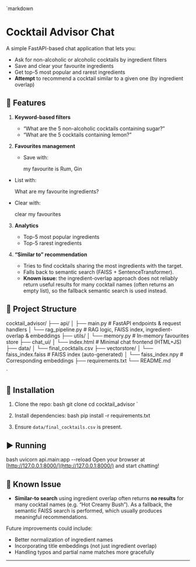 `markdown
# Cocktail Advisor Chat

A simple FastAPI-based chat application that lets you:

- Ask for non-alcoholic or alcoholic cocktails by ingredient filters  
- Save and clear your favourite ingredients  
- Get top-5 most popular and rarest ingredients  
- **Attempt** to recommend a cocktail similar to a given one (by ingredient overlap)

## 🚀 Features

1. **Keyword-based filters**  
   - “What are the 5 non-alcoholic cocktails containing sugar?”  
   - “What are the 5 cocktails containing lemon?”  

2. **Favourites management**  
   - Save with:

     my favourite is Rum, Gin
     
- List with:

     What are my favourite ingredients?
     
- Clear with:

     clear my favourites
     
3. **Analytics**  
   - Top-5 most popular ingredients  
   - Top-5 rarest ingredients  

4. **“Similar to” recommendation**  
   - Tries to find cocktails sharing the most ingredients with the target.  
   - Falls back to semantic search (FAISS + SentenceTransformer).  
   - **Known issue:** the ingredient-overlap approach does not reliably return useful results for many cocktail names (often returns an empty list), so the fallback semantic search is used instead.

## 📁 Project Structure


cocktail\_advisor/
├── api/
│   ├── main.py           # FastAPI endpoints & request handlers
│   └── rag\_pipeline.py   # RAG logic, FAISS index, ingredient-overlap & embeddings
├── utils/
│   └── memory.py         # In-memory favourites store
├── chat\_ui/
│   └── index.html        # Minimal chat frontend (HTML+JS)
├── data/
│   └── final\_cocktails.csv
├── vectorstore/
│   └── faiss\_index.faiss # FAISS index (auto-generated)
│   └── faiss\_index.npy   # Corresponding embeddings
├── requirements.txt
└── README.md

`

## 🔧 Installation

1. Clone the repo:
bash
   git clone <your-repo-url>
   cd cocktail_advisor
`

2. Install dependencies:
bash
   pip install -r requirements.txt
   
3. Ensure `data/final_cocktails.csv` is present.

## ▶️ Running
bash
uvicorn api.main:app --reload
Open your browser at [http://127.0.0.1:8000/](http://127.0.0.1:8000/) and start chatting!

## 🐞 Known Issue

* **Similar-to search** using ingredient overlap often returns **no results** for many cocktail names (e.g. “Hot Creamy Bush”).
  As a fallback, the semantic FAISS search is performed, which usually produces meaningful recommendations.

Future improvements could include:

* Better normalization of ingredient names
* Incorporating title embeddings (not just ingredient overlap)
* Handling typos and partial name matches more gracefully

---

